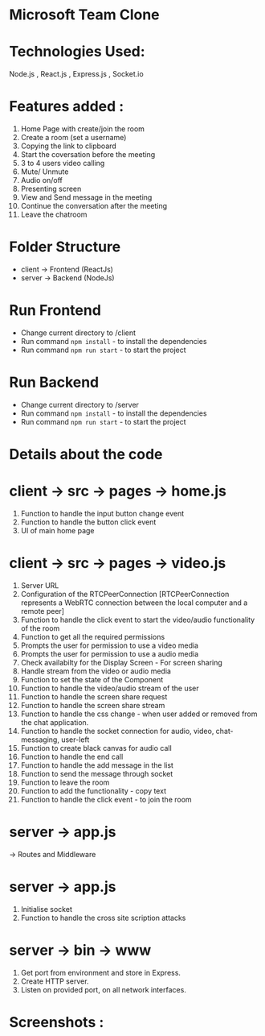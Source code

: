 # Microsoft Team Clone

# Technologies Used:
Node.js , React.js , Express.js , Socket.io

# Features added :
1. Home Page with create/join the room
2. Create a room (set a username)
3. Copying the link to clipboard 
4. Start the coversation before the meeting
5. 3 to 4 users video calling
6. Mute/ Unmute 
7. Audio on/off
8. Presenting screen
9. View and Send message in the meeting
10. Continue the conversation after the meeting
11. Leave the chatroom

# Folder Structure
- client -> Frontend (ReactJs)
- server -> Backend (NodeJs)

# Run Frontend
- Change current directory to /client
- Run command `npm install` - to install the dependencies
- Run command `npm run start` - to start the project

# Run Backend
- Change current directory to /server
- Run command `npm install` - to install the dependencies
- Run command `npm run start` - to start the project

# Details about the code

# client -> src -> pages -> home.js
1. Function to handle the input button change event
2. Function to handle the button click event
3. UI of main home page

# client -> src -> pages -> video.js
1. Server URL
2. Configuration of the RTCPeerConnection [RTCPeerConnection represents a WebRTC connection between the local computer and a remote peer]
3. Function to handle the click event to start the video/audio functionality of the room
4. Function to get all the required permissions
5. Prompts the user for permission to use a video media
6. Prompts the user for permission to use a audio media
7. Check availabilty for the Display Screen - For screen sharing
8. Handle stream from the video or audio media
9. Function to set the state of the Component
10. Function to handle the video/audio stream of the user
11. Function to handle the screen share request
12. Function to handle the screen share stream
13. Function to handle the css change - when user added or removed from the chat application.
14. Function to handle the socket connection for audio, video, chat-messaging, user-left
15. Function to create black canvas for audio call
16. Function to handle the end call
17. Function to handle the add message in the list
18. Function to send the message through socket
19. Function to leave the room
20. Function to add the functionality - copy text 
21. Function to handle the click event - to join the room

# server -> app.js
-> Routes and Middleware

# server -> app.js
1. Initialise socket
2. Function to handle the cross site scription attacks

# server -> bin -> www
1. Get port from environment and store in Express.
2. Create HTTP server.
3. Listen on provided port, on all network interfaces.


# Screenshots :
